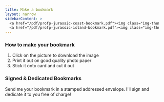 ```yaml
---
title: Make a bookmark
layout: narrow
sidebarContent: >
  <a href="/pdf/profp-jurassic-coast-bookmark.pdf"><img class="img-thumbnail" src="/images/profp-jurassic-coast-bookmark.jpg" alt="Click to download the Jurassic Coast bookmark"></a>
  <a href="/pdf/profp-jurassic-island-bookmark.pdf"><img class="img-thumbnail" src="/images/profp-jurassic-island-bookmark.jpg" alt="Click to download the Jurassic Island bookmark"></a>
---
```


### How to make your bookmark

1. Click on the picture to download the image
2. Print it out on good quality photo paper
3. Stick it onto card and cut it out

### Signed & Dedicated Bookmarks

Send me your bookmark in a stamped addressed envelope. I'll sign and dedicate it to you free of charge!

